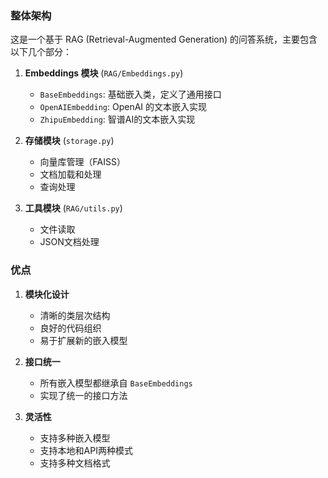 ### 整体架构
这是一个基于 RAG (Retrieval-Augmented Generation) 的问答系统，主要包含以下几个部分：

1. **Embeddings 模块** (`RAG/Embeddings.py`)
   - `BaseEmbeddings`: 基础嵌入类，定义了通用接口
   - `OpenAIEmbedding`: OpenAI 的文本嵌入实现
   - `ZhipuEmbedding`: 智谱AI的文本嵌入实现

2. **存储模块** (`storage.py`)
   - 向量库管理（FAISS）
   - 文档加载和处理
   - 查询处理

3. **工具模块** (`RAG/utils.py`)
   - 文件读取
   - JSON文档处理

### 优点
1. **模块化设计**
   - 清晰的类层次结构
   - 良好的代码组织
   - 易于扩展新的嵌入模型

2. **接口统一**
   - 所有嵌入模型都继承自 `BaseEmbeddings`
   - 实现了统一的接口方法

3. **灵活性**
   - 支持多种嵌入模型
   - 支持本地和API两种模式
   - 支持多种文档格式
